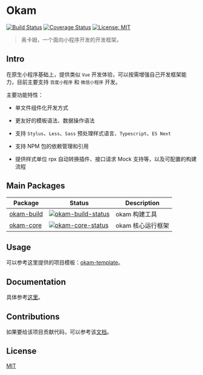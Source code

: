 # Okam

[![Build Status](https://travis-ci.org/ecomfe/okam.svg?branch=master)](https://travis-ci.org/ecomfe/okam)
[![Coverage Status](https://img.shields.io/codecov/c/github/ecomfe/okam/master.svg)](https://codecov.io/gh/ecomfe/okam)
[![License: MIT](https://img.shields.io/badge/License-MIT-yellow.svg)](https://opensource.org/licenses/MIT)

> 奥卡姆，一个面向小程序开发的开发框架。

## Intro

在原生小程序基础上，提供类似 `Vue` 开发体验，可以按需增强自己开发框架能力，目前主要支持 `百度小程序` 和 `微信小程序` 开发。

主要功能特性：

* 单文件组件化开发方式

* 更友好的模板语法、数据操作语法

* 支持 `Stylus`、`Less`、`Sass` 预处理样式语言、`Typescript`、`ES Next`

* 支持 NPM 包的依赖管理和引用

* 提供样式单位 rpx 自动转换插件、接口请求 Mock 支持等，以及可配置的构建流程

## Main Packages

| Package | Status | Description |
|---------|--------|-------------|
| [okam-build]          | [![okam-build-status]][okam-build-package] | okam 构建工具 |
| [okam-core]                | [![okam-core-status]][okam-core-package] | okam 核心运行框架 |

[okam-build]: https://github.com/ecomfe/okam/tree/master/packages/okam-build
[okam-build-status]: https://img.shields.io/npm/v/okam-build.svg
[okam-build-package]: https://npmjs.com/package/okam-build

[okam-core]: https://github.com/ecomfe/okam/tree/master/packages/okam-core
[okam-core-status]: https://img.shields.io/npm/v/okam-core.svg
[okam-core-package]: https://npmjs.com/package/okam-core

## Usage

可以参考这里提供的项目模板：[okam-template](https://github.com/ecomfe/okam-template)。

## Documentation

具体参考[这里](https://ecomfe.github.io/okam)。

## Contributions

如果要给该项目贡献代码，可以参考该[文档](./CONTRIBUTING.md)。

## License

[MIT](./LICENSE)
